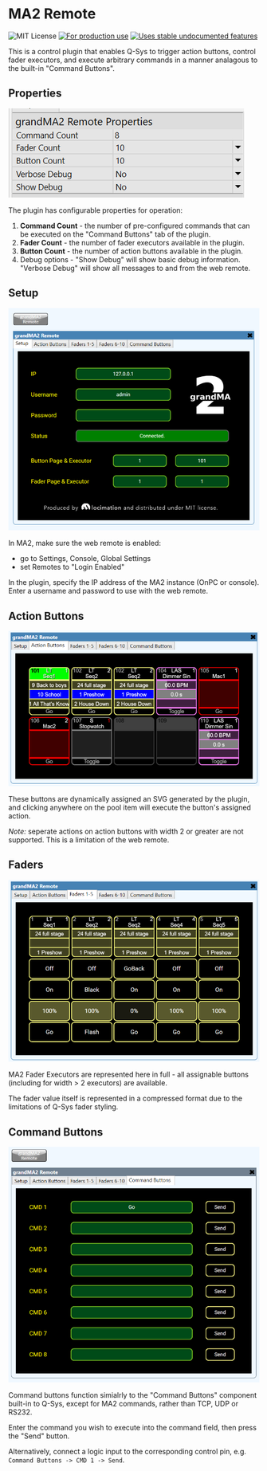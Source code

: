 # MA2 Remote

![MIT License](https://img.shields.io/badge/license-MIT-blue) [![For production use](https://img.shields.io/badge/stability-prod%20ready-brightgreen)](https://gist.github.com/gdyr/2e54d8afb39d4ea789b4830603ca34b2) [![Uses stable undocumented features](https://img.shields.io/badge/support-stable-brightgreen)](https://gist.github.com/gdyr/2e54d8afb39d4ea789b4830603ca34b2)

This is a control plugin that enables Q-Sys to trigger action buttons, control fader executors, and execute arbitrary commands in a manner analagous to the built-in "Command Buttons".

## Properties
<img src="screenshots/properties.PNG" />

The plugin has configurable properties for operation:

1. **Command Count** - the number of pre-configured commands that can be executed on the "Command Buttons" tab of the plugin.
2. **Fader Count** - the number of fader executors available in the plugin.
3. **Button Count** - the number of action buttons available in the plugin.
4. Debug options - "Show Debug" will show basic debug information. "Verbose Debug" will show all messages to and from the web remote.

## Setup

<img src="screenshots/setup.PNG" />

In MA2, make sure the web remote is enabled:
 - go to Settings, Console, Global Settings
 - set Remotes to "Login Enabled"

In the plugin, specify the IP address of the MA2 instance (OnPC or console).
Enter a username and password to use with the web remote.

## Action Buttons
<img src="screenshots/actionbuttons.PNG" />

These buttons are dynamically assigned an SVG generated by the plugin, and clicking anywhere on the pool item will execute the button's assigned action.

*Note:* seperate actions on action buttons with width 2 or greater are not supported. This is a limitation of the web remote.

## Faders
<img src="screenshots/faders.PNG" />

MA2 Fader Executors are represented here in full - all assignable buttons (including for width > 2 executors) are available.

The fader value itself is represented in a compressed format due to the limitations of Q-Sys fader styling.

## Command Buttons
<img src="screenshots/cmdbuttons.PNG" />

Command buttons function simialrly to the "Command Buttons" component built-in to Q-Sys, except for MA2 commands, rather than TCP, UDP or RS232.

Enter the command you wish to execute into the command field, then press the "Send" button.

Alternatively, connect a logic input to the corresponding control pin, e.g. `Command Buttons -> CMD 1 -> Send`.

